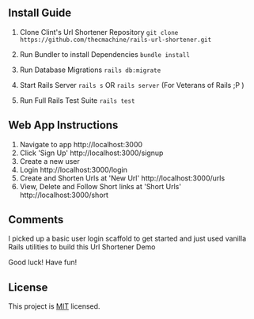 ## Install Guide

1. Clone Clint's Url Shortener Repository
  ```git clone https://github.com/thecmachine/rails-url-shortener.git```

2. Run Bundler to install Dependencies
  ```bundle install```

3. Run Database Migrations
  ```rails db:migrate```

4. Start Rails Server
  ```rails s``` OR ```rails server``` (For Veterans of Rails ;P )

5. Run Full Rails Test Suite
  ```rails test```

## Web App Instructions

1. Navigate to app http://localhost:3000
2. Click 'Sign Up' http://localhost:3000/signup
3. Create a new user
4. Login http://localhost:3000/login
5. Create and Shorten Urls at 'New Url' http://localhost:3000/urls
6. View, Delete and Follow Short links at 'Short Urls' http://localhost:3000/short

## Comments
I picked up a basic user login scaffold to get started and just used vanilla Rails
  utilities to build this Url Shortener Demo

Good luck! Have fun!

## License

This project is [MIT](http://www.tldrlegal.com/license/mit-license) licensed.
